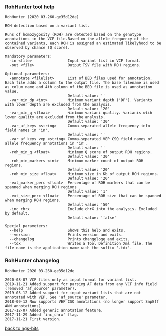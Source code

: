 ### RohHunter tool help
	RohHunter (2020_03-260-ge35d12de)
	
	ROH detection based on a variant list.
	
	Runs of homozygosity (ROH) are detected based on the genotype annotations in the VCF file.Based on the allele frequency of the contained variants, each ROH is assigned an estimated likelyhood to be observed by chance (Q score).
	
	Mandatory parameters:
	  -in <file>                Input variant list in VCF format.
	  -out <file>               Output TSV file with ROH regions.
	
	Optional parameters:
	  -annotate <filelist>      List of BED files used for annotation. Each file adds a column to the output file. The base filename is used as colum name and 4th column of the BED file is used as annotation value.
	                            Default value: ''
	  -var_min_dp <int>         Minimum variant depth ('DP'). Variants with lower depth are excluded from the analysis.
	                            Default value: '20'
	  -var_min_q <float>        Minimum variant quality. Variants with lower quality are excluded from the analysis.
	                            Default value: '30'
	  -var_af_keys <string>     Comma-separated allele frequency info field names in 'in'.
	                            Default value: ''
	  -var_af_keys_vep <string> Comma-separated VEP CSQ field names of allele frequency annotations in 'in'.
	                            Default value: ''
	  -roh_min_q <float>        Minimum Q score of output ROH regions.
	                            Default value: '30'
	  -roh_min_markers <int>    Minimum marker count of output ROH regions.
	                            Default value: '20'
	  -roh_min_size <float>     Minimum size in Kb of output ROH regions.
	                            Default value: '20'
	  -ext_marker_perc <float>  Percentage of ROH markers that can be spanned when merging ROH regions .
	                            Default value: '1'
	  -ext_size_perc <float>    Percentage of ROH size that can be spanned when merging ROH regions.
	                            Default value: '50'
	  -inc_chrx                 Include chrX into the analysis. Excluded by default.
	                            Default value: 'false'
	
	Special parameters:
	  --help                    Shows this help and exits.
	  --version                 Prints version and exits.
	  --changelog               Prints changeloge and exits.
	  --tdx                     Writes a Tool Definition Xml file. The file name is the application name with the suffix '.tdx'.
	
### RohHunter changelog
	RohHunter 2020_03-260-ge35d12de
	
	2020-08-07 VCF files only as input format for variant list.
	2019-11-21 Added support for parsing AF data from any VCF info field (removed 'af_source' parameter).
	2019-03-12 Added support for input variant lists that are not annotated with VEP. See 'af_source' parameter.
	2018-09-12 Now supports VEP CSQ annotations (no longer support SnpEff ANN annotations).
	2017-12-07 Added generic annotation feature.
	2017-11-29 Added 'inc_chrx' flag.
	2017-11-21 First version.
[back to ngs-bits](https://github.com/imgag/ngs-bits)